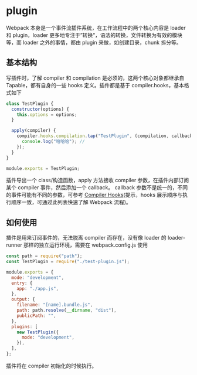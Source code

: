 # plugin

Webpack 本身是一个事件流插件系统，在工作流程中的两个核心内容是 loader 和 plugin，loader 更多地专注于”转换“，语法的转换，文件转换为有效的模块等，而 loader 之外的事情，都由 plugin 来做，如创建目录，chunk 拆分等。

## 基本结构

写插件时，了解 compiler 和 compilation 是必须的，这两个核心对象都继承自 Tapable，都有自身的一些 hooks 定义。插件都是基于 compiler.hooks，基本格式如下

```js
class TestPlugin {
  constructor(options) {
    this.options = options;
  }

  apply(compiler) {
    compiler.hooks.compilation.tap("TestPlugin", (compilation, callback) => {
      console.log("哈哈哈"); //
    });
  }
}

module.exports = TestPlugin;
```

插件导出一个 class/构造函数，apply 方法接收 compiler 参数，在插件内部订阅某个 compiler 事件，然后添加一个 callback。 callback 参数不是统一的，不同的事件可能有不同的参数，可参考 [Compiler Hooks](https://webpack.js.org/api/compiler-hooks/)(提示，hooks 展示顺序与执行顺序一致，可通过此列表快速了解 Webpack 流程)。

## 如何使用

插件是用来订阅事件的，无法脱离 compiler 而存在，没有像 loader 的 loader-runner 那样的独立运行环境，需要在 webpack.config.js 使用

```js
const path = require("path");
const TestPlugin = require("./test-plugin.js");

module.exports = {
  mode: "development",
  entry: {
    app: "./app.js",
  },
  output: {
    filename: "[name].bundle.js",
    path: path.resolve(__dirname, "dist"),
    publicPath: "",
  },
  plugins: [
    new TestPlugin({
      mode: "development",
    }),
  ],
};
```

插件将在 compiler 初始化的时候执行。

<!-- NodeEnvironmentPlugin -->
